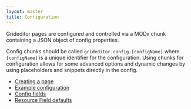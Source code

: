 ```yaml
---
layout: master
title: Configuration
---
```


Grideditor pages are configured and controlled via a MODx chunk containing a JSON
object of config properties.

Config chunks should be called `grideditor.config.[configName]` where `[configName]` is
a unique identifier for the configuration. Using chunks for configuration allows for some
advanced options and dynamic changes by using placeholders and snippets directly in the config.


* [Creating a page](configuration/creating-a-page.html)
* [Example configuration](configuration/example-configuration.html)
* [Config fields](configuration/config-fields.html)
* [Resource Field defaults](configuration/resource-field-defaults.html)
